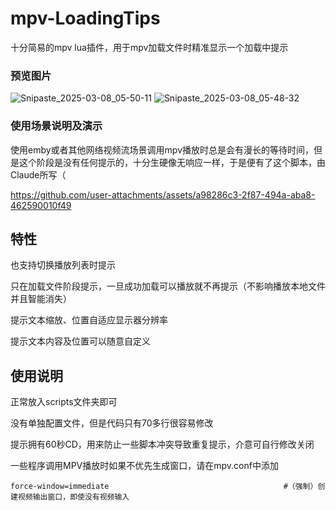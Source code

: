 # mpv-LoadingTips
十分简易的mpv lua插件，用于mpv加载文件时精准显示一个加载中提示

### 预览图片
![Snipaste_2025-03-08_05-50-11](https://github.com/user-attachments/assets/c4434fd5-a773-4a3e-82d6-dfbf7a78d143)
![Snipaste_2025-03-08_05-48-32](https://github.com/user-attachments/assets/ae3a4b37-abdf-4ec6-855e-9f8aae1f774e)

### 使用场景说明及演示
使用emby或者其他网络视频流场景调用mpv播放时总是会有漫长的等待时间，但是这个阶段是没有任何提示的，十分生硬像无响应一样，于是便有了这个脚本，由Claude所写（

https://github.com/user-attachments/assets/a98286c3-2f87-494a-aba8-462590010f49

## 特性
也支持切换播放列表时提示

只在加载文件阶段提示，一旦成功加载可以播放就不再提示（不影响播放本地文件并且智能消失）

提示文本缩放、位置自适应显示器分辨率

提示文本内容及位置可以随意自定义

## 使用说明
正常放入scripts文件夹即可

没有单独配置文件，但是代码只有70多行很容易修改

提示拥有60秒CD，用来防止一些脚本冲突导致重复提示，介意可自行修改关闭

一些程序调用MPV播放时如果不优先生成窗口，请在mpv.conf中添加
```
force-window=immediate                                       #（强制）创建视频输出窗口，即使没有视频输入
```
